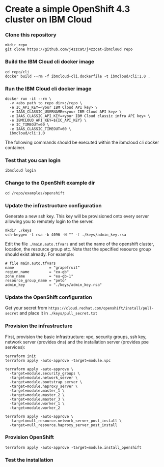 # Create a simple OpenShift 4.3 cluster on IBM Cloud

### Clone this repository
```
mkdir repo
git clone https://github.com/j4zzcat/j4zzcat-ibmcloud repo
```

### Build the IBM Cloud cli docker image
```
cd repo/cli
docker build --rm -f ibmcloud-cli.dockerfile -t ibmcloud/cli:1.0 .
```

### Run the IBM Cloud cli docker image
```
docker run -it --rm \
  -v <abs path to repo dir>:/repo \
  -e IC_API_KEY=<your IBM Cloud API key> \
  -e IAAS_CLASSIC_USERNAME=<your IBM Cloud API key> \
  -e IAAS_CLASSIC_API_KEY=<your IBM Cloud classic infra API key> \
  -e IBMCLOUD_API_KEY=${IC_API_KEY} \
  -e IC_TIMEOUT=60 \
  -e IAAS_CLASSIC_TIMEOUT=60 \
  ibmcloud/cli:1.0
```

The following commands should be executed within the ibmcloud cli docker container.

### Test that you can login
```
ibmcloud login
```

### Change to the OpenShift example dir
```
cd /repo/examples/openshift
```

### Update the infrastructure configuration
Generate a new ssh key. This key will be provisioned onto every server allowing you to remotely login to the server.
```
mkdir ./keys
ssh-keygen -t rsa -b 4096 -N "" -f ./keys/admin_key.rsa
```

Edit the file `./main.auto.tfvars` and set the name of the openshift cluster, location, the resource group etc. Note that the specified resource group should exist already. For example:
```
# file main.auto.tfvars
name                = "grapefruit"
region_name         = "eu-gb"
zone_name           = "eu-gb-1"
resource_group_name = "peto"
admin_key           = "./keys/admin_key.rsa"
```

### Update the OpenShift configuration
Get your secret from `https://cloud.redhat.com/openshift/install/pull-secret` and place it in `./keys/pull_secret.txt`


### Provision the infrastructure
First, provision the basic infrastructure: vpc, security groups, ssh key, network server (provides dns) and the installation server (provides pxe services):
```
terraform init
terraform apply -auto-approve -target=module.vpc

terraform apply -auto-approve \
  -target=module.security_groups \
  -target=module.network_server \
  -target=module.bootstrap_server \
  -target=module.haproxy_server \
  -target=module.master_1 \
  -target=module.master_2 \
  -target=module.master_3 \
  -target=module.worker_1 \
  -target=module.worker_2

terraform apply -auto-approve \
  -target=null_resource.network_server_post_install \
  -target=null_resource.haproxy_server_post_install
```

### Provision OpenShift
```
terraform apply -auto-approve -target=module.install_openshift
```

### Test the installation
<TBD>
